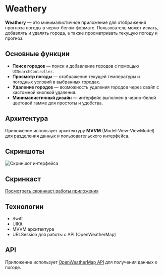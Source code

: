 # Weathery

**Weathery** — это минималистичное приложение для отображения прогноза погоды в черно-белом формате.
Пользователь может искать, добавлять и удалять города, а также просматривать текущую погоду и прогноз.

## Основные функции

- **Поиск городов** — поиск и добавление городов с помощью `UISearchController`.
- **Просмотр погоды** — отображение текущей температуры и погодных условий в выбранных городах.
- **Удаление городов** — возможность удаления городов через свайп с кастомной кнопкой удаления.
- **Минималистичный дизайн** — интерфейс выполнен в черно-белой цветовой гамме для простоты и удобства.

## Архитектура

Приложение использует архитектуру **MVVM** (Model-View-ViewModel) для разделения данных и пользовательского интерфейса.

## Скриншоты

![Скриншот интерфейса](https://disk.yandex.ru/d/9g5btap1tXBY4Q)

## Скринкаст

[Посмотреть скринкаст работы приложения](https://disk.yandex.ru/d/Ei4G6u6KVwcxPg)

## Технологии

- Swift
- UIKit
- MVVM архитектура
- URLSession для работы с API (OpenWeatherMap)

## API

Приложение использует [OpenWeatherMap API](https://openweathermap.org/api) для получения данных о погоде.
